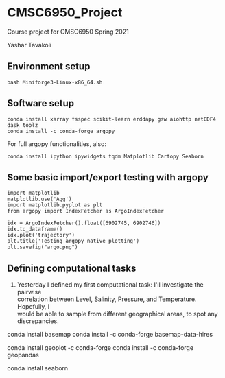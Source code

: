 # CMSC6950_Project
Course project for CMSC6950 Spring 2021

Yashar Tavakoli

## Environment setup

```
bash Miniforge3-Linux-x86_64.sh
```

## Software setup

```
conda install xarray fsspec scikit-learn erddapy gsw aiohttp netCDF4 dask toolz
conda install -c conda-forge argopy
```
For full argopy functionalities, also:

```
conda install ipython ipywidgets tqdm Matplotlib Cartopy Seaborn
```

## Some basic import/export testing with argopy

```
import matplotlib
matplotlib.use('Agg')
import matplotlib.pyplot as plt
from argopy import IndexFetcher as ArgoIndexFetcher

idx = ArgoIndexFetcher().float([6902745, 6902746])
idx.to_dataframe()
idx.plot('trajectory')
plt.title('Testing argopy native plotting')
plt.savefig("argo.png")
```

## Defining computational tasks

1. Yesterday I defined my first computational task: I'll investigate the pairwise   
   correlation between Level, Salinity, Pressure, and Temperature. Hopefully, I   
   would be able to sample from different geographical areas, to spot any  
   discrepancies.


conda install basemap
conda install -c conda-forge basemap-data-hires


conda install geoplot -c conda-forge
conda install -c conda-forge geopandas

conda install seaborn
